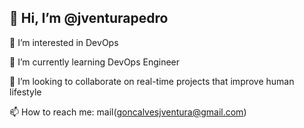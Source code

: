 ## 👋 Hi, I’m @jventurapedro

👀 I’m interested in DevOps

🌱 I’m currently learning DevOps Engineer

💞️ I’m looking to collaborate on real-time projects that improve human lifestyle

📫 How to reach me: mail(goncalvesjventura@gmail.com)

<!---
jventurapedro/jventurapedro is a ✨ special ✨ repository because its `README.md` (this file) appears on your GitHub profile.
You can click the Preview link to take a look at your changes.
--->
